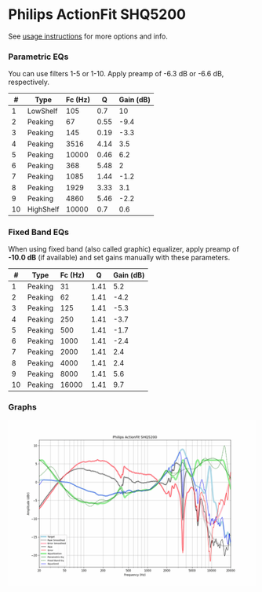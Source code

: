 # Philips ActionFit SHQ5200
See [usage instructions](https://github.com/jaakkopasanen/AutoEq#usage) for more options and info.

### Parametric EQs
You can use filters 1-5 or 1-10. Apply preamp of -6.3 dB or -6.6 dB, respectively.

|   # | Type      |   Fc (Hz) |    Q |   Gain (dB) |
|-----|-----------|-----------|------|-------------|
|   1 | LowShelf  |       105 | 0.7  |        10   |
|   2 | Peaking   |        67 | 0.55 |        -9.4 |
|   3 | Peaking   |       145 | 0.19 |        -3.3 |
|   4 | Peaking   |      3516 | 4.14 |         3.5 |
|   5 | Peaking   |     10000 | 0.46 |         6.2 |
|   6 | Peaking   |       368 | 5.48 |         2   |
|   7 | Peaking   |      1085 | 1.44 |        -1.2 |
|   8 | Peaking   |      1929 | 3.33 |         3.1 |
|   9 | Peaking   |      4860 | 5.46 |        -2.2 |
|  10 | HighShelf |     10000 | 0.7  |         0.6 |

### Fixed Band EQs
When using fixed band (also called graphic) equalizer, apply preamp of **-10.0 dB** (if available) and set gains manually with these parameters.

|   # | Type    |   Fc (Hz) |    Q |   Gain (dB) |
|-----|---------|-----------|------|-------------|
|   1 | Peaking |        31 | 1.41 |         5.2 |
|   2 | Peaking |        62 | 1.41 |        -4.2 |
|   3 | Peaking |       125 | 1.41 |        -5.3 |
|   4 | Peaking |       250 | 1.41 |        -3.7 |
|   5 | Peaking |       500 | 1.41 |        -1.7 |
|   6 | Peaking |      1000 | 1.41 |        -2.4 |
|   7 | Peaking |      2000 | 1.41 |         2.4 |
|   8 | Peaking |      4000 | 1.41 |         2.4 |
|   9 | Peaking |      8000 | 1.41 |         5.6 |
|  10 | Peaking |     16000 | 1.41 |         9.7 |

### Graphs
![](./Philips%20ActionFit%20SHQ5200.png)
